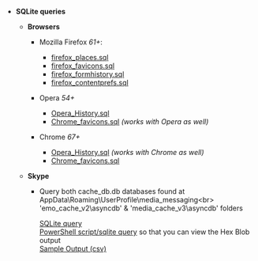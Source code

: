   - **SQLite queries**
    
      - **Browsers**
        -  Mozilla Firefox *61+*:
            - [firefox_places.sql](https://github.com/kacos2000/queries/blob/master/firefox_places.sql) 
            - [firefox_favicons.sql](https://github.com/kacos2000/queries/blob/master/firefox_favicons.sql) 
            - [firefox_formhistory.sql](https://github.com/kacos2000/queries/blob/master/firefox_formhistory.sql) 
            - [firefox_contentprefs.sql](https://github.com/kacos2000/queries/blob/master/firefox_contentprefs.sql) 
      
        - Opera *54+*
          - [Opera_History.sql](https://github.com/kacos2000/queries/blob/master/Opera_History.sql)
          - [Chrome_favicons.sql](https://github.com/kacos2000/queries/blob/master/chrome_favicons.sql) *(works with Opera as well)*
      
        - Chrome *67+*
          - [Opera_History.sql](https://github.com/kacos2000/queries/blob/master/Opera_History.sql) *(works with Chrome as well)*
          - [Chrome_favicons.sql](https://github.com/kacos2000/queries/blob/master/chrome_favicons.sql)

      
       - **Skype**     
       
         - Query both cache_db.db databases found at AppData\Roaming\UserProfile\media_messaging\<br>
           'emo_cache_v2\asyncdb' & 'media_cache_v3\asyncdb' folders
        
           [SQLite query](https://github.com/kacos2000/queries/blob/master/skype_cache_db.sql)<br>
           [PowerShell script/sqlite query](https://github.com/kacos2000/queries/blob/master/cache_db.ps1) so that you can view the Hex Blob output<br>
           [Sample Output (csv)](https://github.com/kacos2000/queries/blob/master/cache_db.csv)<br>

      
      
